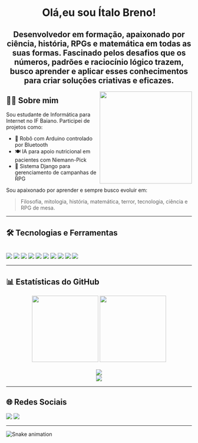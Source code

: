 <h1 align="center">
  Olá,eu sou Ítalo Breno!
</h1>

<h2 align="center">
Desenvolvedor em formação, apaixonado por ciência, história, RPGs e matemática em todas as suas formas. Fascinado pelos desafios que os números, padrões e raciocínio lógico trazem, busco aprender e aplicar esses conhecimentos para criar soluções criativas e eficazes.
</h2>

<img align="right" height="250" src="https://media3.giphy.com/media/pVGsAWjzvXcZW4ZBTE/giphy.gif" />



## 👨‍💻 Sobre mim

Sou estudante de Informática para Internet no IF Baiano. Participei de projetos como:

- 🤖 Robô com Arduino controlado por Bluetooth
- 🍽️ IA para apoio nutricional em pacientes com Niemann-Pick
- 🐉 Sistema Django para gerenciamento de campanhas de RPG

Sou apaixonado por aprender e sempre busco evoluir em:
> Filosofia, mitologia, história, matemática, terror, tecnologia, ciência e RPG de mesa.

---

## 🛠️ Tecnologias e Ferramentas

<div style="display: inline_block"><br>
  <img src="https://img.shields.io/badge/Python-3670A0?style=for-the-badge&logo=python&logoColor=ffdd54"/>
  <img src="https://img.shields.io/badge/Django-092E20?style=for-the-badge&logo=django&logoColor=white"/>
  <img src="https://img.shields.io/badge/HTML5-E34F26?style=for-the-badge&logo=html5&logoColor=white"/>
  <img src="https://img.shields.io/badge/CSS3-1572B6?style=for-the-badge&logo=css3&logoColor=white"/>
  <img src="https://img.shields.io/badge/JavaScript-F7DF1E?style=for-the-badge&logo=javascript&logoColor=black"/>
  <img src="https://img.shields.io/badge/PHP-777BB4?style=for-the-badge&logo=php&logoColor=white"/>
  <img src="https://img.shields.io/badge/MySQL-005C84?style=for-the-badge&logo=mysql&logoColor=white"/>
  <img src="https://img.shields.io/badge/C%2B%2B-00599C?style=for-the-badge&logo=c%2B%2B&logoColor=white"/>
  <img src="https://img.shields.io/badge/Figma-F24E1E?style=for-the-badge&logo=figma&logoColor=white"/>
  <img src="https://img.shields.io/badge/Canva-00C4CC?style=for-the-badge&logo=canva&logoColor=white"/>
</div>

---

## 📊 Estatísticas do GitHub

<div align="center">
  <img height="180em" src="https://github-readme-stats.vercel.app/api?username=italobrenorf&show_icons=true&theme=tokyonight&include_all_commits=true&count_private=true"/>
  <img height="180em" src="https://github-readme-stats.vercel.app/api/top-langs/?username=italobrenorf&layout=compact&langs_count=6&theme=tokyonight"/>
  <br><br>
  <img src="https://github-readme-activity-graph.vercel.app/graph?username=italobrenorf&bg_color=0d1117&color=9e4c98&line=9e4c98&point=403d3d&area=true&hide_border=true" />
  <br>
  <img src="https://streak-stats.demolab.com?user=italobrenorf&theme=tokyonight&hide_border=true"/>
</div>

---

## 🌐 Redes Sociais

<div>
  <a href="https://instagram.com/italobrenor_f" target="_blank"><img src="https://img.shields.io/badge/-Instagram-%23E4405F?style=for-the-badge&logo=instagram&logoColor=white"/></a>
  <a href="mailto:brenogbi2015@gmail.com"><img src="https://img.shields.io/badge/-Gmail-%23333?style=for-the-badge&logo=gmail&logoColor=white"/></a>
</div>

---

![Snake animation](https://github.com/italobrenorf/italobrenorf/blob/output/github-contribution-grid-snake.svg)
